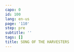 ```yaml
---
capo: 0
id: 100
lang: en-us
page: '110'
step: pre
subtitle: ''
tags: []
title: SONG OF THE HARVESTERS
---
```

